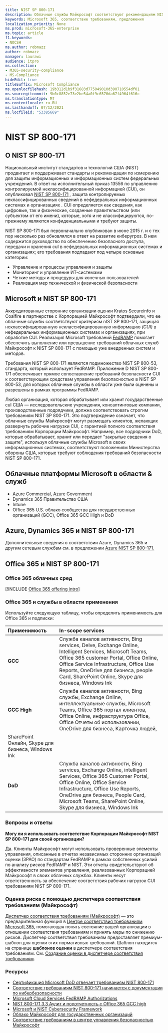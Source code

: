 ```yaml
---
title: NIST SP 800-171
description: Облачные службы Майкрософт соответствуют рекомендациям NIST SP 800-171 по защите контролируемых неклассифицированных сведений (CUI) в нефедеральных информационных системах.
keywords: Microsoft 365, соответствие требованиям, предложения
localization_priority: None
ms.prod: microsoft-365-enterprise
ms.topic: article
f1.keywords:
- NOCSH
ms.author: robmazz
author: robmazz
manager: laurawi
audience: itpro
ms.collection:
- M365-security-compliance
- MS-Compliance
hideEdit: true
titleSuffix: Microsoft Compliance
ms.openlocfilehash: 19b312d1b9f31683d775049010d390710554df01
ms.sourcegitcommit: 9b0c8852e73e2be54a0f9c6570da67f4964f616c
ms.translationtype: MT
ms.contentlocale: ru-RU
ms.lasthandoff: 07/12/2021
ms.locfileid: "53385669"
---
```

# <a name="nist-sp-800-171"></a>NIST SP 800-171

## <a name="about-nist-sp-800-171"></a>О NIST SP 800-171

Национальный институт стандартов и технологий США (NIST) продвигает и поддерживает стандарты и рекомендации по измерению для защиты информационных и информационных систем федеральных учреждений. В ответ на исполнительный приказ 13556 по управлению контролируемой неклассифицированной информацией (CUI), он опубликовал [NIST SP 800-171](https://csrc.nist.gov/publications/detail/sp/800-171/rev-1/final) *,* защита контролируемых неклассифицированных сведений в нефедеральных информационных системах и организациях . CUI определяется как сведения, как цифровые, так и физические, созданные правительством (или субъектом от его имени), которые, хотя и не классифицируются, по-прежнему являются конфиденциальными и требуют защиты.

NIST SP 800-171 был первоначально опубликован в июне 2015 г. и с тех пор несколько раз обновлялся в ответ на развитие киберугроз. В нем содержится руководство по обеспечению безопасного доступа, передачи и хранения cuI в нефедеральных информационных системах и организациях; его требования подпадают под четыре основные категории:

- Управление и процессы управления и защиты
- Мониторинг и управление ИТ-системами
- Четкие методы и процедуры для конечных пользователей
- Реализация мер технической и физической безопасности

## <a name="microsoft-and-nist-sp-800-171"></a>Microsoft и NIST SP 800-171

Аккредитованные сторонние организации оценки Kratos Secureinfo и Coalfire в партнерстве с Корпорацией Майкрософт подтвердили, что ее облачные службы соответствуют критериям nIST SP 800-171, защищая неклассифицированную неклассифицированную информацию *(CUI)* в нефедеральных информационных системах и организациях, при обработке CUI. Реализация Microsoft требований [FedRAMP](offering-fedramp.md) помогает обеспечить выполнение или превышение требований облачных служб Майкрософт к NIST SP 800-171 с помощью уже внедренных систем и методов.

Требования NIST SP 800-171 являются подмножество NIST SP 800-53, стандарта, который использует FedRAMP. Приложение D NIST SP 800-171 обеспечивает прямое сопоставление требований безопасности CUI к соответствующим средствам управления безопасностью в NIST SP 800-53, для которых облачные службы в области уже были оценены и разрешены в рамках программы FedRAMP.

Любая организация, которая обрабатывает или хранит государственные cuI США — исследовательские учреждения, консалтинговые компании, производственные подрядчики, должна соответствовать строгим требованиям NIST SP 800-171. Это подтверждение означает, что облачные службы Майкрософт могут размещать клиентов, желающих развернуть рабочие нагрузки CUI, с гарантией полного соответствия требованиям Корпорации Майкрософт. Например, все подрядчики DoD, которые обрабатывает, хранит или передает "закрытые сведения о защите", используя облачные службы Microsoft в своих информационных системах, соответствуют положениям Министерства обороны США, которые требуют соблюдения требований безопасности NIST SP 800-171.

## <a name="microsoft-in-scope-cloud-platforms--services"></a>Облачные платформы Microsoft в области & служб

- Azure Commercial, Azure Government
- Dynamics 365 Правительство США
- Intune
- Office 365 U.S. облако сообщества для государственных организаций (GCC), Office 365 GCC High и DoD

## <a name="azure-dynamics-365-and-nist-sp-800-171"></a>Azure, Dynamics 365 и NIST SP 800-171

Дополнительные сведения о соответствии Azure, Dynamics 365 и другим сетевым службам см. в предложении [Azure NIST SP 800-171.](/azure/compliance/offerings/offering-nist-800-171)

## <a name="office-365-and-nist-sp-800-171"></a>Office 365 и NIST SP 800-171

### <a name="office-365-cloud-environments"></a>Office 365 облачных сред

[!INCLUDE [Office 365 offering intro](../includes/o365-offering-introduction.md)]

### <a name="office-365-applicability-and-in-scope-services"></a>Office 365 и службы в области применения

Используйте следующую таблицу, чтобы определить применимость для Office 365 и подписки:

| **Применимость** | **In-scope services** |
|:------------------|:----------------------|
| **GCC** | Служба каналов активности, Bing services, Delve, Exchange Online, Intelligent Services, Microsoft Teams, Office 365 customer Portal, Office Online, Office Service Infrastructure, Office Use Reports, OneDrive для бизнеса, people Card, SharePoint Online, Skype для бизнеса, Windows Ink |
| **GCC High** | Служба каналов активности, Bing службы, Exchange Online, интеллектуальные службы, Microsoft Teams, Office 365 портал клиентов, Office Online, инфраструктура Office, Office Отчеты об использовании, OneDrive для бизнеса, Карточка людей, 
SharePoint Онлайн, Skype для бизнеса, Windows Ink |
| **DoD** | Служба каналов активности, Bing services, Exchange Online, intelligent Services, Office 365 Customer Portal, Office Online, Office Service Infrastructure, Office Use Reports, OneDrive для бизнеса, People Card, Microsoft Teams, SharePoint Online, Skype для бизнеса, Windows Ink |

### <a name="frequently-asked-questions"></a>Вопросы и ответы

**Могу ли я использовать соответствие Корпорации Майкрософт NIST SP 800-171 для своей организации?**

Да. Клиенты Майкрософт могут использовать проверенные элементы управления, описанные в отчетах независимых сторонних организаций оценки (3PAO) по стандартам FedRAMP в рамках собственных усилий по анализу рисков FedRAMP и NIST. Эти отчеты свидетельствуют об эффективности элементов управления, реализованных Корпорацией Майкрософт в своих облачных службах. Клиенты несут ответственность за обеспечение соответствия рабочих нагрузок CUI требованиям NIST SP 800-171.

### <a name="use-microsoft-compliance-manager-to-assess-your-risk"></a>Оценка риска с помощью диспетчера соответствия требованиям (Майкрософт)

[Диспетчер соответствия требованиям (Майкрософт)](/microsoft-365/compliance/compliance-manager) — это предварительная функция в [Центре соответствия требованиям Microsoft 365](/microsoft-365/compliance/microsoft-365-compliance-center), помогающая понять состояние вашей организации в отношении соответствия требованиям и принять меры по снижению рисков. Диспетчер соответствия требованиям предоставляет премиум-шаблон для оценки этих нормативных требований. Шаблон находится на странице **шаблонов оценки** в диспетчере соответствия требованиям. См. [Создание оценки в диспетчере соответствия требованиям](/microsoft-365/compliance/compliance-manager-assessments).

### <a name="resources"></a>Ресурсы

- [Сертификация Microsoft DoD отвечает требованиям NIST 800-171](offering-DoD-DISA-L2-L4-L5.md)
- [Соответствие требованиям NIST 800-171 начинается с документации по кибербезопасности](https://www.nist800171.com/)
- [Microsoft Cloud Services FedRAMP Authorizations](https://marketplace.fedramp.gov/index.html?status=Compliant&sort=productName#/products)
- [NIST 800-171 3.3 Аудит и подотчетность с Office 365 GCC high](https://info.summit7systems.com/blog/nist-3.3-audit-and-accountability-with-office-365)
- [Microsoft и NIST Cybersecurity Framework](offering-nist-csf.md)
- [Облако Майкрософт для государственных организаций](https://www.microsoft.com/enterprise/government)
- [Соответствие требованиям в центре управления безопасностью Майкрософт](https://www.microsoft.com/trust-center/compliance/compliance-overview)
